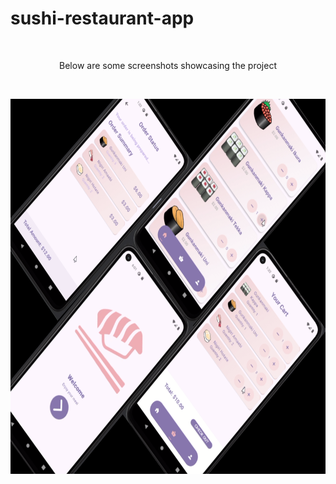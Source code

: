 
# **sushi-restaurant-app**

<br>
<p align=center>Below are some screenshots showcasing the project</p>

<br>
<p align=center>
<img src="https://github.com/nchynacha/portfolio/blob/main/assets/images/restaurant.png?raw=true" alt="game" width="600" height="600">
</p>
<br>
